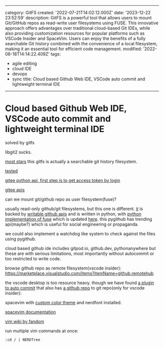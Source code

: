 ------
category: GitFS
created: '2022-07-21T14:02:12.000Z'
date: '2023-12-22 23:52:59'
description: GitFS is a powerful tool that allows users to mount Git/GitHub repos
  as read-write user filesystems using FUSE. This innovative approach offers advantages
  over traditional cloud-based Git IDEs, while also providing customization resources
  for popular platforms such as VSCode Insider and SpaceVim. Users can enjoy the benefits
  of a fully searchable Git history combined with the convenience of a local filesystem,
  making it an essential tool for efficient code management.
modified: '2022-08-18T14:14:22.409Z'
tags:
- agile editing
- cloud IDE
- devops
- sync
title: Cloud based Github Web IDE, VSCode auto commit and lightweight terminal IDE
------

# Cloud based Github Web IDE, VSCode auto commit and lightweight terminal IDE

solved by gitfs

libgit2 sucks.

[most stars](https://github.com/presslabs/gitfs)
this gitfs is actually a searchable git history filesystem.

[tested](https://github.com/semk/GitFS)

[gitee python api, first step is to get access token by login](https://gitee.com/wuyu15255872976/gitee-python-client/tree/master/gitee_client/apis)

[gitee apis](https://gitee.com/api/v5/swagger#/postV5ReposOwnerRepoContentsPath)

can we mount git/github repo as user filesystem(fuse)?

usually read-only github/git filesystems, but this one is different. [it](https://github.com/danishprakash/githubfs) is backed by [writable github apis](https://pygithub.readthedocs.io/en/latest/examples/Repository.html#update-a-file-in-the-repository) and is written in python, with [python implementation of fuse](https://github.com/terencehonles/fusepy) which is updated [here](https://github.com/fusepy/fusepy). this pygithub has trending api(maybe?) which is useful for social engineering or propaganda.

we could also implement a watchdog like system to check against the files using pygithub.

cloud based github ide includes gitpod.io, github.dev, pythonanywhere but these are with serious limitations, most importantly without autocommit or too restricted to write code.

browse github repo as remote filesystem(vscode insider):
https://marketplace.visualstudio.com/items?itemName=github.remotehub

the vscode desktop is too resource heavy. though we have found [a plugin to auto commit](https://marketplace.visualstudio.com/items?itemName=emjio.git-auto-commit) that also has [a github repo](https://github.com/emjio/git-auto-commit) to git repo(only for vscode insider):

spacevim with [custom color theme](https://github.com/jordst/colorscheme) and nerdfont installed.

[spacevim documentation](https://spacevim.org/documentation/)

[vim wiki by fandom](https://vim.fandom.com/wiki)

run multiple vim commands at once:
```vimscript
:cd / | NERDTree
```

